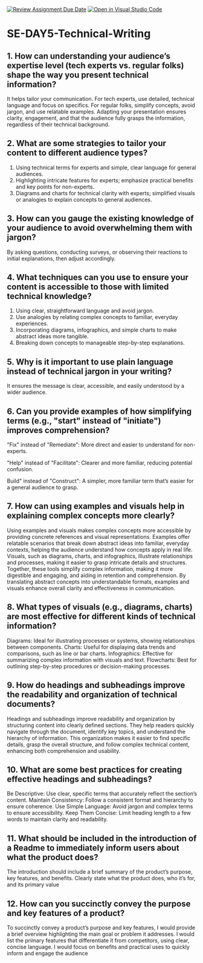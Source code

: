 [![Review Assignment Due Date](https://classroom.github.com/assets/deadline-readme-button-22041afd0340ce965d47ae6ef1cefeee28c7c493a6346c4f15d667ab976d596c.svg)](https://classroom.github.com/a/zsAR-pyY)
[![Open in Visual Studio Code](https://classroom.github.com/assets/open-in-vscode-2e0aaae1b6195c2367325f4f02e2d04e9abb55f0b24a779b69b11b9e10269abc.svg)](https://classroom.github.com/online_ide?assignment_repo_id=15751879&assignment_repo_type=AssignmentRepo)
# SE-DAY5-Technical-Writing
## 1. How can understanding your audience’s expertise level (tech experts vs. regular folks) shape the way you present technical information?
It helps tailor your communication. For tech experts, use detailed, technical language and focus on specifics. For regular folks, simplify concepts, avoid jargon, and use relatable examples. Adapting your presentation ensures clarity, engagement, and that the audience fully grasps the information, regardless of their technical background.

## 2. What are some strategies to tailor your content to different audience types?
1. Using technical terms for experts and simple, clear language for general audiences.
2. Highlighting intricate features for experts; emphasize practical benefits and key points for non-experts.
3. Diagrams and charts for technical clarity with experts; simplified visuals or analogies to explain concepts to general audiences.

## 3. How can you gauge the existing knowledge of your audience to avoid overwhelming them with jargon?
By asking questions, conducting surveys, or observing their reactions to initial explanations, then adjust accordingly.

## 4. What techniques can you use to ensure your content is accessible to those with limited technical knowledge?
1. Using clear, straightforward language and avoid jargon.
2. Use analogies by relating complex concepts to familiar, everyday experiences.
3. Incorporating diagrams, infographics, and simple charts to make abstract ideas more tangible.
4. Breaking down concepts to manageable step-by-step explanations.

## 5. Why is it important to use plain language instead of technical jargon in your writing?
It ensures the message is clear, accessible, and easily understood by a wider audience.

## 6. Can you provide examples of how simplifying terms (e.g., "start" instead of "initiate") improves comprehension?
"Fix" instead of "Remediate": More direct and easier to understand for non-experts.

"Help" instead of "Facilitate": Clearer and more familiar, reducing potential confusion.

Build" instead of "Construct": A simpler, more familiar term that’s easier for a general audience to grasp.

## 7. How can using examples and visuals help in explaining complex concepts more clearly?
Using examples and visuals makes complex concepts more accessible by providing concrete references and visual representations. Examples offer relatable scenarios that break down abstract ideas into familiar, everyday contexts, helping the audience understand how concepts apply in real life. Visuals, such as diagrams, charts, and infographics, illustrate relationships and processes, making it easier to grasp intricate details and structures. Together, these tools simplify complex information, making it more digestible and engaging, and aiding in retention and comprehension. By translating abstract concepts into understandable formats, examples and visuals enhance overall clarity and effectiveness in communication.

## 8. What types of visuals (e.g., diagrams, charts) are most effective for different kinds of technical information?
Diagrams: Ideal for illustrating processes or systems, showing relationships between components.
Charts: Useful for displaying data trends and comparisons, such as line or bar charts.
Infographics: Effective for summarizing complex information with visuals and text.
Flowcharts: Best for outlining step-by-step procedures or decision-making processes.

## 9. How do headings and subheadings improve the readability and organization of technical documents?
Headings and subheadings improve readability and organization by structuring content into clearly defined sections. They help readers quickly navigate through the document, identify key topics, and understand the hierarchy of information. This organization makes it easier to find specific details, grasp the overall structure, and follow complex technical content, enhancing both comprehension and usability.

## 10. What are some best practices for creating effective headings and subheadings?
Be Descriptive: Use clear, specific terms that accurately reflect the section’s content.
Maintain Consistency: Follow a consistent format and hierarchy to ensure coherence.
Use Simple Language: Avoid jargon and complex terms to ensure accessibility.
Keep Them Concise: Limit heading length to a few words to maintain clarity and readability.

## 11. What should be included in the introduction of a Readme to immediately inform users about what the product does?
The introduction should include a brief summary of the product’s purpose, key features, and benefits. Clearly state what the product does, who it’s for, and its primary value

## 12. How can you succinctly convey the purpose and key features of a product?
To succinctly convey a product’s purpose and key features, I would provide a brief overview highlighting the main goal or problem it addresses. I would list the primary features that differentiate it from competitors, using clear, concise language. I would focus on benefits and practical uses to quickly inform and engage the audience
